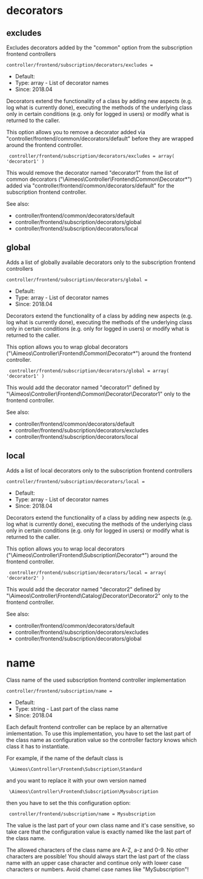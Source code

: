 
# decorators
## excludes

Excludes decorators added by the "common" option from the subscription frontend controllers

```
controller/frontend/subscription/decorators/excludes = 
```

* Default: 
* Type: array - List of decorator names
* Since: 2018.04

Decorators extend the functionality of a class by adding new aspects
(e.g. log what is currently done), executing the methods of the underlying
class only in certain conditions (e.g. only for logged in users) or
modify what is returned to the caller.

This option allows you to remove a decorator added via
"controller/frontend/common/decorators/default" before they are wrapped
around the frontend controller.

```
 controller/frontend/subscription/decorators/excludes = array( 'decorator1' )
```

This would remove the decorator named "decorator1" from the list of
common decorators ("\Aimeos\Controller\Frontend\Common\Decorator\*") added via
"controller/frontend/common/decorators/default" for the subscription frontend controller.

See also:

* controller/frontend/common/decorators/default
* controller/frontend/subscription/decorators/global
* controller/frontend/subscription/decorators/local

## global

Adds a list of globally available decorators only to the subscription frontend controllers

```
controller/frontend/subscription/decorators/global = 
```

* Default: 
* Type: array - List of decorator names
* Since: 2018.04

Decorators extend the functionality of a class by adding new aspects
(e.g. log what is currently done), executing the methods of the underlying
class only in certain conditions (e.g. only for logged in users) or
modify what is returned to the caller.

This option allows you to wrap global decorators
("\Aimeos\Controller\Frontend\Common\Decorator\*") around the frontend controller.

```
 controller/frontend/subscription/decorators/global = array( 'decorator1' )
```

This would add the decorator named "decorator1" defined by
"\Aimeos\Controller\Frontend\Common\Decorator\Decorator1" only to the frontend controller.

See also:

* controller/frontend/common/decorators/default
* controller/frontend/subscription/decorators/excludes
* controller/frontend/subscription/decorators/local

## local

Adds a list of local decorators only to the subscription frontend controllers

```
controller/frontend/subscription/decorators/local = 
```

* Default: 
* Type: array - List of decorator names
* Since: 2018.04

Decorators extend the functionality of a class by adding new aspects
(e.g. log what is currently done), executing the methods of the underlying
class only in certain conditions (e.g. only for logged in users) or
modify what is returned to the caller.

This option allows you to wrap local decorators
("\Aimeos\Controller\Frontend\Subscription\Decorator\*") around the frontend controller.

```
 controller/frontend/subscription/decorators/local = array( 'decorator2' )
```

This would add the decorator named "decorator2" defined by
"\Aimeos\Controller\Frontend\Catalog\Decorator\Decorator2" only to the frontend
controller.

See also:

* controller/frontend/common/decorators/default
* controller/frontend/subscription/decorators/excludes
* controller/frontend/subscription/decorators/global

# name

Class name of the used subscription frontend controller implementation

```
controller/frontend/subscription/name = 
```

* Default: 
* Type: string - Last part of the class name
* Since: 2018.04

Each default frontend controller can be replace by an alternative imlementation.
To use this implementation, you have to set the last part of the class
name as configuration value so the controller factory knows which class it
has to instantiate.

For example, if the name of the default class is

```
 \Aimeos\Controller\Frontend\Subscription\Standard
```

and you want to replace it with your own version named

```
 \Aimeos\Controller\Frontend\Subscription\Mysubscription
```

then you have to set the this configuration option:

```
 controller/frontend/subscription/name = Mysubscription
```

The value is the last part of your own class name and it's case sensitive,
so take care that the configuration value is exactly named like the last
part of the class name.

The allowed characters of the class name are A-Z, a-z and 0-9. No other
characters are possible! You should always start the last part of the class
name with an upper case character and continue only with lower case characters
or numbers. Avoid chamel case names like "MySubscription"!
